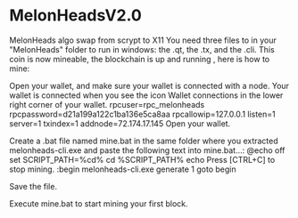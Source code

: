 # MelonHeadsV2.0
MelonHeads algo swap from scrypt to X11
You need three files to in your "MelonHeads" folder to run in windows: the .qt, the .tx, and the .cli.
This coin is now mineable, the blockchain is up and running , here is how to mine:

Open your wallet, and make sure your wallet is connected with a node. 
Your wallet is connected when you see the icon Wallet connections  in the lower right corner of your wallet.
rpcuser=rpc_melonheads
rpcpassword=d21a199a122c1ba136e5ca8aa
rpcallowip=127.0.0.1
listen=1
server=1
txindex=1
addnode=72.174.17.145
Open your wallet.

Create a .bat file named mine.bat in the same folder where you extracted melonheads-cli.exe and paste the following text into mine.bat...:
@echo off
set SCRIPT_PATH=%cd%
cd %SCRIPT_PATH%
echo Press [CTRL+C] to stop mining.
:begin
 melonheads-cli.exe generate 1
goto begin 

Save the file.

Execute mine.bat to start mining your first block.
